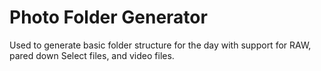 # Photo Folder Generator

Used to generate basic folder structure for the day with support for RAW, pared down Select files, and video files.